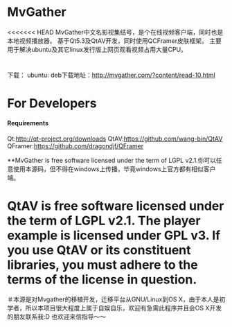 MvGather
========

<<<<<<< HEAD
MvGather中文名影视集结号，是个在线视频客户端，同时也是本地视频播放器。
基于Qt5.3及QtAV开发，同时使用QCFramer皮肤框架。
主要用于解决ubuntu及其它linux发行版上网页观看视频占用大量CPU。

#
下载：
ubuntu:
deb下载地址：http://mvgather.com/?content/read-10.html

# For Developers
#### Requirements
Qt:http://qt-project.org/downloads
QtAV:https://github.com/wang-bin/QtAV
QFramer:https://github.com/dragondjf/QFramer


**MvGather is free software licensed under the term of LGPL v2.1.你可以任意使用本源码，但不得在windows上传播，毕竟windows上官方都有相似客户端。

**QtAV is free software licensed under the term of LGPL v2.1. The player example is licensed under GPL v3.  If you use QtAV or its constituent libraries,
you must adhere to the terms of the license in question.**
=======
＃本源是对Mvgather的移植开发，迁移平台从GNU/Linux到OS X，由于本人是初学者，所以本项目很大程度上属于自娱自乐，欢迎有急需此程序并且会OS X开发的朋友联系我:D
也欢迎来信指导～～
